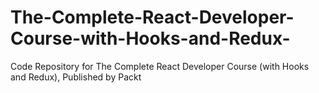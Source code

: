 


# The-Complete-React-Developer-Course-with-Hooks-and-Redux-
Code Repository for The Complete React Developer Course (with Hooks and Redux), Published by Packt
